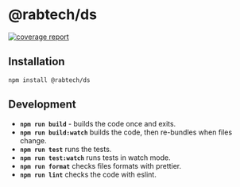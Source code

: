 # @rabtech/ds

[![coverage report](https://gitlab.com/rabtech/kick-reserve-libraries/npm-packages/badges/master/coverage.svg?job=test:@rabtech/ds)](https://gitlab.gitlab.io/salesapp/npm-packages/coverage/@rabtech/ds)

## Installation

```
npm install @rabtech/ds
```

## Development

-   **`npm run build`** - builds the code once and exits.
-   **`npm run build:watch`** builds the code, then re-bundles when files change.
-   **`npm run test`** runs the tests.
-   **`npm run test:watch`** runs tests in watch mode.
-   **`npm run format`** checks files formats with prettier.
-   **`npm run lint`** checks the code with eslint.
